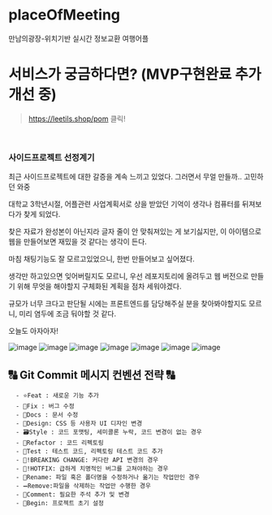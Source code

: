 # placeOfMeeting
만남의광장-위치기반 실시간 정보교환 여행어플

# 서비스가 궁금하다면? (MVP구현완료 추가개선 중)
> https://leetils.shop/pom 클릭!

<br>

### 사이드프로젝트 선정계기
최근 사이드프로젝트에 대한 갈증을 계속 느끼고 있었다. 그러면서 무얼 만들까.. 고민하던 와중

대학교 3학년시절, 어플관련 사업계획서로 상을 받았던 기억이 생각나 컴퓨터를 뒤져보다가 찾게 되었다.

찾은 자료가 완성본이 아닌지라 글자 줄이 안 맞춰져있는 게 보기싫지만, 이 아이템으로 웹을 만들어보면 재밌을 것 같다는 생각이 든다.

마침 채팅기능도 잘 모르고있었으니, 한번 만들어보고 싶어졌다.

생각만 하고있으면 잊어버릴지도 모르니, 우선 레포지토리에 올려두고 웹 버전으로 만들기 위해 무엇을 해야할지 구체화된 계획을 점차 세워야겠다.

규모가 너무 크다고 판단될 시에는 프론트엔드를 담당해주실 분을 찾아봐야할지도 모르니, 미리 염두에 조금 둬야할 것 같다. 

오늘도 아자아자!


![image](https://user-images.githubusercontent.com/102216495/215028125-24bc30a4-4a44-47af-b356-8f62e87d448e.png)
![image](https://user-images.githubusercontent.com/102216495/215028167-1c282280-71b4-46e6-bfd2-6560f488cd18.png)
![image](https://user-images.githubusercontent.com/102216495/215028260-712c24e7-39eb-4748-a22d-f31f1f21cb75.png)
![image](https://user-images.githubusercontent.com/102216495/215028237-f13eaa56-6936-4511-bc12-b99f46415ab9.png)
![image](https://user-images.githubusercontent.com/102216495/215028362-3f4799fd-d1bc-435c-b2bc-852f92f289fa.png)
![image](https://user-images.githubusercontent.com/102216495/215028382-15cbd37d-c2ac-4022-983e-97590aa563e1.png)
![image](https://user-images.githubusercontent.com/102216495/215028410-830f9c97-ebb8-41f2-bd9e-86697d91c794.png)

## 🔠 Git Commit 메시지 컨벤션 전략 🔠

```
  - ⭐Feat : 새로운 기능 추가
  - 🐛Fix : 버그 수정
  - 📝Docs : 문서 수정
  - 🎨Design: CSS 등 사용자 UI 디자인 변경
  - 🗃️Style : 코드 포맷팅, 세미콜론 누락, 코드 변경이 없는 경우
  - 🔨Refactor : 코드 리펙토링
  - 🤝Test : 테스트 코드, 리펙토링 테스트 코드 추가
  - 🧐!BREAKING CHANGE: 커다란 API 변경의 경우
  - 🚨!HOTFIX: 급하게 치명적인 버그를 고쳐야하는 경우
  - 🔧Rename: 파일 혹은 폴더명을 수정하거나 옮기는 작업만인 경우
  - ➖Remove:파일을 삭제하는 작업만 수행한 경우
  - 📌Comment: 필요한 주석 추가 및 변경
  - 🎉Begin: 프로젝트 초기 설정